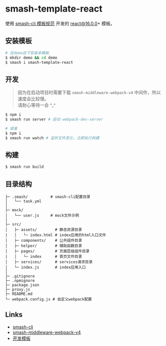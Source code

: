 # smash-template-react

使用 [smash-cli 模板规范](https://github.com/chenhaihong/smash-cli) 开发的 react@16.0.0+ 模板。

## 安装模板

```bash
# 在demo目下安装本模板
$ mkdir demo && cd demo
$ smash i smash-template-react
```

## 开发

> 因为在启动项目时需要下载 `smash-middleware-webpack-v4` 中间件，所以速度会比较慢。<br/>请耐心等待一会 ^\_^

```bash
$ npm i
$ smash run server # 启动 webpack-dev-server

# 或者
$ npm i
$ smash run watch # 监听文件变化，立即执行构建
```

## 构建

```bash
$ smash run build
```

## 目录结构

```
├─ .smash/          # smash-cli配置目录
│   └── task.yml
│
├─ mock/
│   └── user.js     # mock文件示例
|
├─ src/
│   ├─ assets/        # 静态资源目录
|   │   └─ index.html # index应用的html入口文件
│   ├─ components/    # 公共组件目录
│   ├─ helper/        # 辅助函数目录
│   ├─ pages/         # 页面层级组件目录
|   │   └─ index      # 首页文件目录
│   ├─ services/      # services请求目录
│   └─ index.js       # index应用入口
│
├─ .gitignore
├─ .npmignore
├─ package.json
├─ proxy.js
├─ README.md
└─ webpack.config.js # 自定义webpack配置
```

## Links

- [smash-cli](https://github.com/chenhaihong/smash-cli)
- [smash-middleware-webpack-v4](https://github.com/chenhaihong/smash-middleware-webpack-v4)
- [开发模板](https://github.com/chenhaihong/smash-cli/wiki/%E5%BC%80%E5%8F%91%E6%A8%A1%E6%9D%BF)
